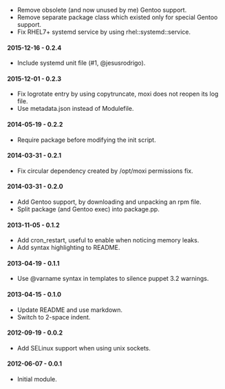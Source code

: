 * Remove obsolete (and now unused by me) Gentoo support.
* Remove separate package class which existed only for special Gentoo support.
* Fix RHEL7+ systemd service by using rhel::systemd::service.

#### 2015-12-16 - 0.2.4
* Include systemd unit file (#1, @jesusrodrigo).

#### 2015-12-01 - 0.2.3
* Fix logrotate entry by using copytruncate, moxi does not reopen its log file.
* Use metadata.json instead of Modulefile.

#### 2014-05-19 - 0.2.2
* Require package before modifying the init script.

#### 2014-03-31 - 0.2.1
* Fix circular dependency created by /opt/moxi permissions fix.

#### 2014-03-31 - 0.2.0
* Add Gentoo support, by downloading and unpacking an rpm file.
* Split package (and Gentoo exec) into package.pp.

#### 2013-11-05 - 0.1.2
* Add cron_restart, useful to enable when noticing memory leaks.
* Add syntax highlighting to README.

#### 2013-04-19 - 0.1.1
* Use @varname syntax in templates to silence puppet 3.2 warnings.

#### 2013-04-15 - 0.1.0
* Update README and use markdown.
* Switch to 2-space indent.

#### 2012-09-19 - 0.0.2
* Add SELinux support when using unix sockets.

#### 2012-06-07 - 0.0.1
* Initial module.

